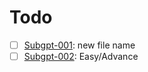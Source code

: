 # Todo

- [ ] [Subgpt-001](./issues/subgpt-001.md): new file name
- [ ] [Subgpt-002](./issues/subgpt-002.md): Easy/Advance